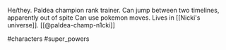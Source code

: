 He/they. Paldea champion rank trainer. Can jump between two timelines, apparently out of spite Can use pokemon moves. Lives in [[Nicki's universe]]. [[@paldea-champ-n1cki]]

#characters #super_powers 